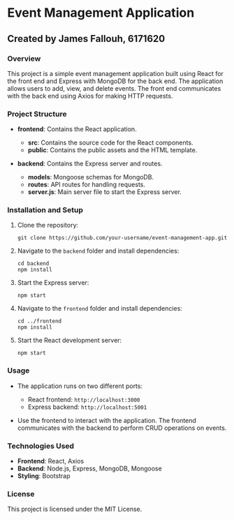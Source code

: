 
# Event Management Application

## Created by James Fallouh, 6171620

### Overview
This project is a simple event management application built using React for the front end and Express with MongoDB for the back end. The application allows users to add, view, and delete events. The front end communicates with the back end using Axios for making HTTP requests.

### Project Structure

- **frontend**: Contains the React application.
  - **src**: Contains the source code for the React components.
  - **public**: Contains the public assets and the HTML template.

- **backend**: Contains the Express server and routes.
  - **models**: Mongoose schemas for MongoDB.
  - **routes**: API routes for handling requests.
  - **server.js**: Main server file to start the Express server.

### Installation and Setup

1. Clone the repository:
   ```
   git clone https://github.com/your-username/event-management-app.git
   ```

2. Navigate to the `backend` folder and install dependencies:
   ```
   cd backend
   npm install
   ```

3. Start the Express server:
   ```
   npm start
   ```

4. Navigate to the `frontend` folder and install dependencies:
   ```
   cd ../frontend
   npm install
   ```

5. Start the React development server:
   ```
   npm start
   ```

### Usage

- The application runs on two different ports:
  - React frontend: `http://localhost:3000`
  - Express backend: `http://localhost:5001`

- Use the frontend to interact with the application. The frontend communicates with the backend to perform CRUD operations on events.

### Technologies Used

- **Frontend**: React, Axios
- **Backend**: Node.js, Express, MongoDB, Mongoose
- **Styling**: Bootstrap

### License

This project is licensed under the MIT License.
